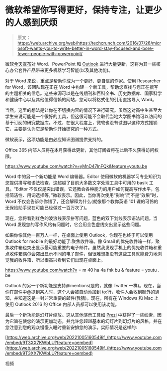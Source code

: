 # 微软希望你写得更好，保持专注，让更少的人感到厌烦

> 原文：<https://web.archive.org/web/https://techcrunch.com/2016/07/26/microsoft-wants-you-to-write-better-in-word-stay-focused-and-bore-fewer-people-with-powerpoint/>

微软[今天宣布](https://web.archive.org/web/20221005160549/https://blogs.office.com/2016/07/26/the-evolution-of-office-apps-new-intelligent-services-such-as-researcher-and-editor-in-word-and-outlook-focused-inbox-as-well-as-continued-powerpoint-innovation-with-zoom/)对 Word、PowerPoint 和 [Outlook](https://web.archive.org/web/20221005160549/https://blogs.office.com/2016/07/26/outlook-helps-you-focus-on-what-matters-to-you/) 进行大量更新，这将为其一些核心办公套件产品带来更多机器学习智能(以及其他功能)。

对于 Word 来说，重点是帮助你成为一个更好、更自信的作家。使用 Researcher for Word，该团队现在正在 Word 中构建一个新工具，帮助您查找与您正在撰写的主题相关的信息。这些来源可以是在线期刊和百科全书、历史数据库、国家科学和健康中心以及其他值得信赖的网站，您可以将格式化的引用直接导入 Word。

当然，这里的想法是让你在不切换内容的情况下进行研究。虽然这对高中生甚至大学生来说可能是一个很好的工具，但这很可能不会取代当地大学图书馆可以访问的基于订阅的研究数据库。不过，在很大程度上，微软也没有试图以这种方式推销它，主要是认为它是帮助你开始研究的一种方式。

微软表示，这项功能是由必应知识图谱提供支持的。

Office 365 内部人员将在本月获得此更新，其他订阅者将在此后不久获得访问权限。

https://www.youtube.com/watch?v=yMnD47lnFQk&feature=youtu.be

Word 中的另一个新功能是 Word 编辑器。Editor 使用微软的机器学习专业知识为您提供拼写和语法检查，这超越了目前大多数文字处理工具中可用的 basik 工具。“Editor 不仅仅是突出错误，它还教会各种能力的用户如何提高写作水平，包括简洁性、用词选择等，”微软表示。因此，当你再次使用“影响”而不是“效果”时，Word 不仅会告诉你你错了，还会解释为什么(就像那个教你英语 101 课的可怜的无保险助手现在可能已经做过一百万次了)。

现在，您将看到红色的波浪线表示拼写问题，蓝色的双下划线表示语法问题。当 Word 发现您的写作风格有问题时，它会用金色虚线突出显示这些问题。

如果你像其他一百万人一样，在桌面上使用 Outlook，你现在也终于可以使用 Outlook for mobile 的最好功能了:聚焦收件箱。像 Gmail 的优先收件箱一样，聚焦收件箱也突出显示最可能重要的电子邮件。虽然我发现手机上的优先收件箱和重点收件箱偶尔会突出显示不同的电子邮件，但很难想象没有这些工具就能费力地浏览我的收件箱，所以很高兴看到它们出现在桌面上。

https://www.youtube.com/watch?v = m 40 ha 4a fnk bu & feature = youtu . be

Outlook 的另一个新功能是支持@mentions(是的，就像 Twitter 一样)。现在，当你在邮件中@提到某人时，这个人会被自动添加到 to:行，收件人会收到额外的通知，并知道这是一封非常重要的邮件(我猜)。现在，所有在 Windows 和 Mac 上使用 Outlook 2016 的 Office 内部人员都可以使用该功能。

最后一个新功能是幻灯片缩放。这从其他演示工具如 [Prezi](https://web.archive.org/web/20221005160549/https://prezi.com/) 中获得了一些线索，因为它旨在使您的演示更加动态，并允许您超越基本的幻灯片到幻灯片的风格，并在您注意到您的观众慢慢入睡时重新安排您的演示。实际情况是这样的:

[https://web.archive.org/web/20221005160549if_/https://www.youtube.com/embed/9T3XX7KWbLU?feature=oembed](https://web.archive.org/web/20221005160549if_/https://www.youtube.com/embed/9T3XX7KWbLU?feature=oembed)

视频